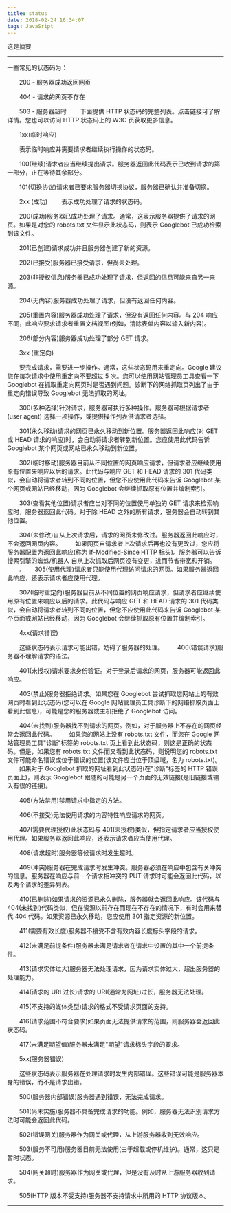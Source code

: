 ```yaml
---
title: status
date: 2018-02-24 16:34:07
tags: JavaSript
---
```


这是摘要

<!-- more -->

---
一些常见的状态码为：

　　200 - 服务器成功返回网页

　　404 - 请求的网页不存在

　　503 - 服务器超时
　　下面提供 HTTP 状态码的完整列表。点击链接可了解详情。您也可以访问 HTTP 状态码上的 W3C 页获取更多信息。

　　1xx(临时响应)

　　表示临时响应并需要请求者继续执行操作的状态码。

　　100(继续)请求者应当继续提出请求。服务器返回此代码表示已收到请求的第一部分，正在等待其余部分。

　　101(切换协议)请求者已要求服务器切换协议，服务器已确认并准备切换。

　　2xx (成功)
　　表示成功处理了请求的状态码。

　　200(成功)服务器已成功处理了请求。通常，这表示服务器提供了请求的网页。如果是对您的 robots.txt 文件显示此状态码，则表示 Googlebot 已成功检索到该文件。

　　201(已创建)请求成功并且服务器创建了新的资源。

　　202(已接受)服务器已接受请求，但尚未处理。

　　203(非授权信息)服务器已成功处理了请求，但返回的信息可能来自另一来源。

　　204(无内容)服务器成功处理了请求，但没有返回任何内容。

　　205(重置内容)服务器成功处理了请求，但没有返回任何内容。与 204 响应不同，此响应要求请求者重置文档视图(例如，清除表单内容以输入新内容)。

　　206(部分内容)服务器成功处理了部分 GET 请求。

　　3xx (重定向)

　　要完成请求，需要进一步操作。通常，这些状态码用来重定向。Google 建议您在每次请求中使用重定向不要超过 5 次。您可以使用网站管理员工具查看一下 Googlebot 在抓取重定向网页时是否遇到问题。诊断下的网络抓取页列出了由于重定向错误导致 Googlebot 无法抓取的网址。

　　300(多种选择)针对请求，服务器可执行多种操作。服务器可根据请求者 (user agent) 选择一项操作，或提供操作列表供请求者选择。

　　301(永久移动)请求的网页已永久移动到新位置。服务器返回此响应(对 GET 或 HEAD 请求的响应)时，会自动将请求者转到新位置。您应使用此代码告诉 Googlebot 某个网页或网站已永久移动到新位置。

　　302(临时移动)服务器目前从不同位置的网页响应请求，但请求者应继续使用原有位置来响应以后的请求。此代码与响应 GET 和 HEAD 请求的 301 代码类似，会自动将请求者转到不同的位置，但您不应使用此代码来告诉 Googlebot 某个网页或网站已经移动，因为 Googlebot 会继续抓取原有位置并编制索引。

　　303(查看其他位置)请求者应当对不同的位置使用单独的 GET 请求来检索响应时，服务器返回此代码。对于除 HEAD 之外的所有请求，服务器会自动转到其他位置。

　　304(未修改)自从上次请求后，请求的网页未修改过。服务器返回此响应时，不会返回网页内容。
　　如果网页自请求者上次请求后再也没有更改过，您应将服务器配置为返回此响应(称为 If-Modified-Since HTTP 标头)。服务器可以告诉搜索引擎的蜘蛛/机器人 自从上次抓取后网页没有变更，进而节省带宽和开销。
　　.
　　305(使用代理)请求者只能使用代理访问请求的网页。如果服务器返回此响应，还表示请求者应使用代理。

　　307(临时重定向)服务器目前从不同位置的网页响应请求，但请求者应继续使用原有位置来响应以后的请求。此代码与响应 GET 和 HEAD 请求的 301 代码类似，会自动将请求者转到不同的位置，但您不应使用此代码来告诉 Googlebot 某个页面或网站已经移动，因为 Googlebot 会继续抓取原有位置并编制索引。

　　4xx(请求错误)

　　这些状态码表示请求可能出错，妨碍了服务器的处理。
　　400(错误请求)服务器不理解请求的语法。

　　401(未授权)请求要求身份验证。对于登录后请求的网页，服务器可能返回此响应。

　　403(禁止)服务器拒绝请求。如果您在 Googlebot 尝试抓取您网站上的有效网页时看到此状态码(您可以在 Google 网站管理员工具诊断下的网络抓取页面上看到此信息)，可能是您的服务器或主机拒绝了 Googlebot 访问。

　　404(未找到)服务器找不到请求的网页。例如，对于服务器上不存在的网页经常会返回此代码。
　　如果您的网站上没有 robots.txt 文件，而您在 Google 网站管理员工具"诊断"标签的 robots.txt 页上看到此状态码，则这是正确的状态码。但是，如果您有 robots.txt 文件而又看到此状态码，则说明您的 robots.txt 文件可能命名错误或位于错误的位置(该文件应当位于顶级域，名为 robots.txt)。
　　如果对于 Googlebot 抓取的网址看到此状态码(在"诊断"标签的 HTTP 错误页面上)，则表示 Googlebot 跟随的可能是另一个页面的无效链接(是旧链接或输入有误的链接)。

　　405(方法禁用)禁用请求中指定的方法。

　　406(不接受)无法使用请求的内容特性响应请求的网页。

　　407(需要代理授权)此状态码与 401(未授权)类似，但指定请求者应当授权使用代理。如果服务器返回此响应，还表示请求者应当使用代理。

　　408(请求超时)服务器等候请求时发生超时。

　　409(冲突)服务器在完成请求时发生冲突。服务器必须在响应中包含有关冲突的信息。服务器在响应与前一个请求相冲突的 PUT 请求时可能会返回此代码，以及两个请求的差异列表。

　　410(已删除)如果请求的资源已永久删除，服务器就会返回此响应。该代码与 404(未找到)代码类似，但在资源以前存在而现在不存在的情况下，有时会用来替代 404 代码。如果资源已永久移动，您应使用 301 指定资源的新位置。

　　411(需要有效长度)服务器不接受不含有效内容长度标头字段的请求。

　　412(未满足前提条件)服务器未满足请求者在请求中设置的其中一个前提条件。

　　413(请求实体过大)服务器无法处理请求，因为请求实体过大，超出服务器的处理能力。

　　414(请求的 URI 过长)请求的 URI(通常为网址)过长，服务器无法处理。

　　415(不支持的媒体类型)请求的格式不受请求页面的支持。

　　416(请求范围不符合要求)如果页面无法提供请求的范围，则服务器会返回此状态码。

　　417(未满足期望值)服务器未满足"期望"请求标头字段的要求。

　　5xx(服务器错误)

　　这些状态码表示服务器在处理请求时发生内部错误。这些错误可能是服务器本身的错误，而不是请求出错。

　　500(服务器内部错误)服务器遇到错误，无法完成请求。

　　501(尚未实施)服务器不具备完成请求的功能。例如，服务器无法识别请求方法时可能会返回此代码。

　　502(错误网关)服务器作为网关或代理，从上游服务器收到无效响应。

　　503(服务不可用)服务器目前无法使用(由于超载或停机维护)。通常，这只是暂时状态。

　　504(网关超时)服务器作为网关或代理，但是没有及时从上游服务器收到请求。

　　505(HTTP 版本不受支持)服务器不支持请求中所用的 HTTP 协议版本。

---
